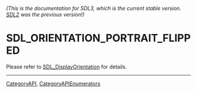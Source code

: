 ###### (This is the documentation for SDL3, which is the current stable version. [SDL2](https://wiki.libsdl.org/SDL2/) was the previous version!)
# SDL_ORIENTATION_PORTRAIT_FLIPPED

Please refer to [SDL_DisplayOrientation](SDL_DisplayOrientation) for details.

----
[CategoryAPI](CategoryAPI), [CategoryAPIEnumerators](CategoryAPIEnumerators)

